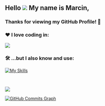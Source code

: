 ## Hello ![](https://user-images.githubusercontent.com/18350557/176309783-0785949b-9127-417c-8b55-ab5a4333674e.gif) My name is Marcin,
### Thanks for viewing my GitHub Profile! :wave:

### :heart: I love coding in:

<img src="https://github-readme-stats.vercel.app/api/top-langs?username=marcinkorbec&layout=compact"/>
<br/>

### 🛠️ ...but I also know and use: 

[![My Skills](https://skillicons.dev/icons?i=html,css,sass,js,ts,react,materialui,angular,docker,nodejs,git,vscode,figma,wordpress)](https://skillicons.dev)

<br />

<a href="http://www.github.com/marcinkorbec"><img src="https://github-readme-streak-stats.herokuapp.com/?user=marcinkorbec&stroke=ffffff&background=1c1917&ring=0891b2&fire=0891b2&currStreakNum=ffffff&currStreakLabel=0891b2&sideNums=ffffff&sideLabels=ffffff&dates=ffffff&hide_border=true" /></a>

<a href="http://www.github.com/marcinkorbec"><img src="https://github-readme-activity-graph.cyclic.app/graph?username=marcinkorbec&bg_color=1c1917&color=ffffff&line=0891b2&point=ffffff&area_color=1c1917&area=true&hide_border=true&custom_title=GitHub%20Commits%20Graph" alt="GitHub Commits Graph" /></a>

